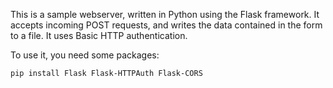 This is a sample webserver, written in Python using the Flask framework. It accepts incoming POST requests, and writes the data contained in the form to a file. It uses Basic HTTP authentication.

To use it, you need some packages:

```
pip install Flask Flask-HTTPAuth Flask-CORS
```